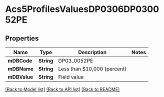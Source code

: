 # Acs5ProfilesValuesDP0306DP030052PE

## Properties
Name | Type | Description | Notes
------------ | ------------- | ------------- | -------------
**mDBCode** | **String** | DP03_0052PE | 
**mDBName** | **String** | Less than $10,000 (percent) | 
**mDBValue** | **String** | Field value | 

[[Back to Model list]](../README.md#documentation-for-models) [[Back to API list]](../README.md#documentation-for-api-endpoints) [[Back to README]](../README.md)


